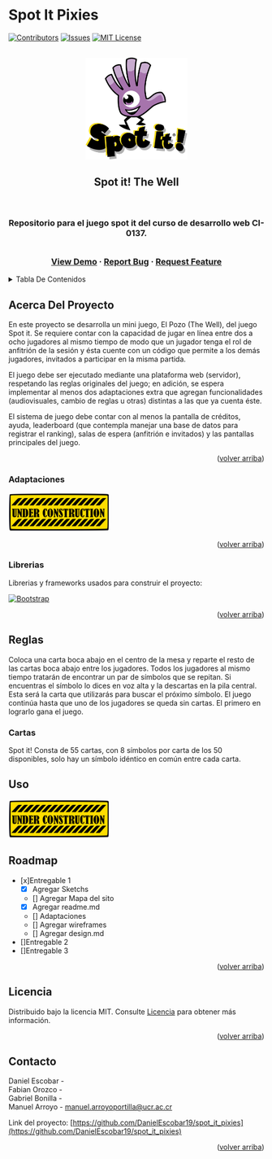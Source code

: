 # Spot It Pixies
[![Contributors][contributors-shield]][contributors-url]
[![Issues][issues-shield]][issues-url]
[![MIT License][license-shield]][license-url]

<!-- PROJECT LOGO -->
<br />
<div align="center">
  <a href="https://github.com/DanielEscobar19/spot_it_pixiese">
    <img src="resources/spot-It-logo.png" alt="Logo" width="200" height="200">
  </a>

  <h2 align="center">Spot it! The Well</h3>
  <br>
  <h3 align="center">
  Repositorio para el juego spot it del curso de desarrollo web CI-0137.
  </p>
  <p align="center">
    <br />
    <a href="https://png.pngitem.com/pimgs/s/207-2073499_translate-platform-from-english-to-spanish-work-in.png">View Demo</a>
    ·
    <a href="https://github.com/DanielEscobar19/spot_it_pixies/issues">Report Bug</a>
    ·
    <a href="https://github.com/DanielEscobar19/spot_it_pixies/issues">Request Feature</a>
  </p>
</div>



<!-- TABLE OF CONTENTS -->
<details>
  <summary>Tabla De Contenidos</summary>
  <ol>
    <li>
      <a href="#acerca-del-proyecto">Acerca Del Proyecto</a>
      <ul>
        <li><a href="#adaptaciones">Adaptaciones</a></li>
        <li><a href="#librerias">Librerias</a></li>
      </ul>
    </li>
    <li>
      <a href="#reglas">Reglas</a>
      <ul>
        <li><a href="#cartas">Cartas</a></li>
      </ul>
    </li>
    <li><a href="#uso">Uso</a></li>
    <li><a href="#roadmap">Roadmap</a></li>
    <li><a href="#licencia">Licencia</a></li>
    <li><a href="#contacto">Contacto</a></li>
  </ol>
</details>



<!-- ABOUT THE PROJECT -->
## Acerca Del Proyecto

En este proyecto se desarrolla un mini juego, El Pozo (The Well), del juego Spot it. Se requiere contar con la capacidad de jugar en línea entre dos a ocho jugadores al mismo tiempo de modo que un jugador tenga el rol de anfitrión de la sesión y ésta cuente con un código que permite a los demás jugadores, invitados a participar en la misma partida. 

El juego debe ser ejecutado mediante una plataforma web (servidor), respetando las reglas originales del juego; en adición, se espera implementar al menos dos adaptaciones extra que agregan funcionalidades (audiovisuales, cambio de reglas u otras) distintas a las que ya cuenta éste.

El sistema de juego debe contar con al menos la pantalla de créditos, ayuda, leaderboard (que contempla manejar una base de datos para registrar el ranking), salas de espera (anfitrión e invitados) y las pantallas principales del juego.

<p align="right">(<a href="#spot-it-pixies">volver arriba</a>)</p>


### Adaptaciones

<img src="resources/under-construction.png" alt="under construction" width="200" height="75">

<p align="right">(<a href="#spot-it-pixies">volver arriba</a>)</p>

### Librerias

Librerias y frameworks usados para construir el proyecto:

[![Bootstrap][Bootstrap.com]][Bootstrap-url]

<p align="right">(<a href="#spot-it-pixies">volver arriba</a>)</p>



<!-- GETTING STARTED -->
## Reglas

Coloca una carta boca abajo en el centro de la mesa y reparte el resto de las cartas boca abajo entre los jugadores. Todos los jugadores al mismo tiempo tratarán de encontrar un par de símbolos que se repitan. Si encuentras el símbolo lo dices en voz alta y la descartas en la pila central. Esta será la carta que utilizarás para buscar el próximo símbolo. El juego continúa hasta que uno de los jugadores se queda sin cartas. El primero en lograrlo gana el juego.

### Cartas

Spot it! Consta de 55 cartas, con 8 símbolos por carta de los 50 disponibles, solo hay un símbolo idéntico en común entre cada carta.


<!-- USAGE EXAMPLES -->
## Uso

<img src="resources/under-construction.png" alt="under construction" width="200" height="75">


<!-- ROADMAP -->
## Roadmap
- [x]Entregable 1
    - [x] Agregar Sketchs
    - []  Agregar Mapa del sito
    - [x] Agregar readme.md
    - [] Adaptaciones
    - [] Agregar wireframes
    - [] Agregar design.md
- []Entregable 2
- []Entregable 3


<p align="right">(<a href="#spot-it-pixies">volver arriba</a>)</p>


<!-- LICENSE -->
## Licencia

Distribuido bajo la licencia MIT. Consulte [Licencia](/resources/LICENSE.txt) para obtener más información.

<p align="right">(<a href="#spot-it-pixies">volver arriba</a>)</p>


<!-- CONTACT -->
## Contacto

Daniel Escobar -\
Fabian Orozco -\
Gabriel Bonilla -\
Manuel Arroyo - manuel.arroyoportilla@ucr.ac.cr

Link del proyecto: [https://github.com/DanielEscobar19/spot_it_pixies](https://github.com/DanielEscobar19/spot_it_pixies)

<p align="right">(<a href="#spot-it-pixies">volver arriba</a>)</p>



<!-- MARKDOWN LINKS & IMAGES -->
<!-- https://www.markdownguide.org/basic-syntax/#reference-style-links -->
[contributors-shield]: https://img.shields.io/badge/Contributors-4-green?style=for-the-badge
[contributors-url]: https://github.com/DanielEscobar19/spot_it_pixies/graphs/contributors
[issues-shield]: https://img.shields.io/badge/Issues-0-orange?style=for-the-badge
[issues-url]: https://img.shields.io/badge/Contributors-0-orange?style=for-the-badge
[license-shield]: https://img.shields.io/badge/License-MIT-blue?style=for-the-badge
[license-url]: https://github.com/DanielEscobar19/spot_it_pixies/LICENSE.txt

[Bootstrap.com]: https://img.shields.io/badge/Bootstrap-563D7C?style=for-the-badge&logo=bootstrap&logoColor=white
[Bootstrap-url]: https://getbootstrap.com